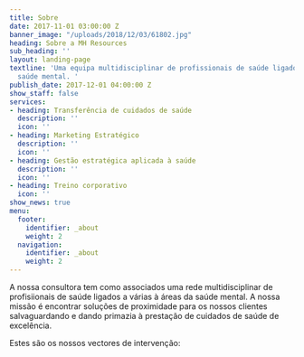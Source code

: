 ```yaml
---
title: Sobre
date: 2017-11-01 03:00:00 Z
banner_image: "/uploads/2018/12/03/61802.jpg"
heading: Sobre a MH Resources
sub_heading: ''
layout: landing-page
textline: 'Uma equipa multidisciplinar de profissionais de saúde ligados à área de
  saúde mental. '
publish_date: 2017-12-01 04:00:00 Z
show_staff: false
services:
- heading: Transferência de cuidados de saúde
  description: ''
  icon: ''
- heading: Marketing Estratégico
  description: ''
  icon: ''
- heading: Gestão estratégica aplicada à saúde
  description: ''
  icon: ''
- heading: Treino corporativo
  icon: ''
show_news: true
menu:
  footer:
    identifier: _about
    weight: 2
  navigation:
    identifier: _about
    weight: 2
---
```

A nossa consultora tem como associados uma rede multidisciplinar de profisiionais de saúde ligados a várias à áreas da saúde mental.
A nossa missão é encontrar soluções de proximidade para os nossos clientes salvaguardando e dando primazia à prestação de cuidados de saúde de excelência.

Estes são os nossos vectores de intervenção:
